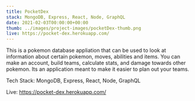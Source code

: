 ```yaml
---
title: PocketDex
stack: MongoDB, Express, React, Node, GraphQL
date: 2021-02-03T00:00:00+00:00
thumb: ../images/project-images/pocketDex-thumb.png
live: https://pocket-dex.herokuapp.com/
---
```


This is a pokemon database appliation that can be used to look at information about certain pokemon, moves, abilities and items. You can make an account, build teams, calculate stats, and damage towards other pokemon. Its an application meant to make it easier to plan out your teams. 

Tech Stack: MongoDB, Express, React, Node, GraphQL

Live: https://pocket-dex.herokuapp.com/